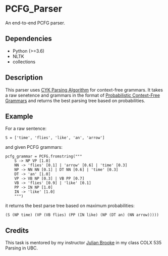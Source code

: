 # PCFG_Parser

An end-to-end PCFG parser. 

## Dependencies

- Python (>=3.6)
- NLTK
- collections

## Description

This parser uses [CYK Parsing Algorithm](https://en.wikipedia.org/wiki/CYK_algorithm) for context-free grammars. It takes a raw senetence and grammars in the format of  [Probabilistic  Context-Free Grammars](https://en.wikipedia.org/wiki/Probabilistic_context-free_grammar) and returns the best parsing tree based on probabilities.

## Example

For a raw sentence:

```
S = ['time', 'flies', 'like', 'an', 'arrow']
```

and given PCFG grammars:

```
pcfg_grammar = PCFG.fromstring("""
    S -> NP VP [1.0] 
    NN -> 'flies' [0.1] | 'arrow' [0.6] | 'time' [0.3]
    NP -> NN NN [0.1] | DT NN [0.6] | 'time' [0.3]
    DT -> 'an' [1.0]
    VP -> VB NP [0.3] | VB PP [0.7]
    VB -> 'flies' [0.9] | 'like' [0.1]
    PP -> IN NP [1.0]
    IN -> 'like' [1.0]
    """)
```

it returns the best parse tree based on maximum probabilities:

```
(S (NP time) (VP (VB flies) (PP (IN like) (NP (DT an) (NN arrow)))))
```


## Credits

This task is mentored by my instructor [Julian Brooke](https://linguistics.ubc.ca/person/julian-brooke/) in my class COLX 535 Parsing in UBC. 
